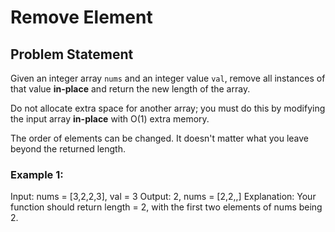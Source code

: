 # Remove Element

## Problem Statement

Given an integer array `nums` and an integer value `val`, remove all instances of that value **in-place** and return the new length of the array.

Do not allocate extra space for another array; you must do this by modifying the input array **in-place** with O(1) extra memory.

The order of elements can be changed. It doesn't matter what you leave beyond the returned length.

### Example 1:
Input: nums = [3,2,2,3], val = 3
Output: 2, nums = [2,2,,]
Explanation: Your function should return length = 2, with the first two elements of nums being 2.
